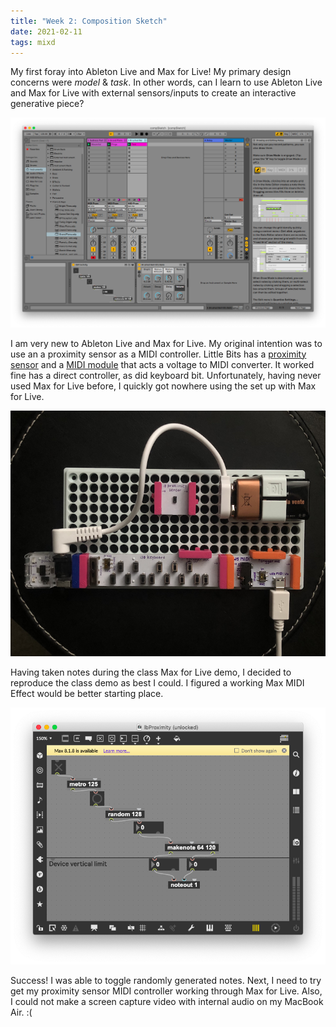```yaml
---
title: "Week 2: Composition Sketch"
date: 2021-02-11
tags: mixd
---
```

My first foray into Ableton Live and Max for Live! My primary design concerns were *model* & *task*. In other words, can I learn to use Ableton Live and Max for Live with external sensors/inputs to create an interactive generative piece?

![](/images/compSketch1.png)

I am very new to Ableton Live and Max for Live. My original intention was to use an a proximity sensor as a MIDI controller. Little Bits has a [proximity sensor](https://classroom.littlebits.com/bit-o-pedia/proximity-sensor) and a [MIDI module](https://classroom.littlebits.com/bit-o-pedia/midi) that acts a voltage to MIDI converter. It worked fine has a direct controller, as did keyboard bit. Unfortunately, having never used Max for Live before, I quickly got nowhere using the set up with Max for Live.

![](/images/littlebits.png)

Having taken notes during the class Max for Live demo, I decided to reproduce the class demo as best I could. I figured a working Max MIDI Effect would be better starting place.

![](/images/maxMidiEffect.png)

Success! I was able to toggle randomly generated notes. Next, I need to try get my proximity sensor MIDI controller working through Max for Live. Also, I could not make a screen capture video with internal audio on my MacBook Air. :(
